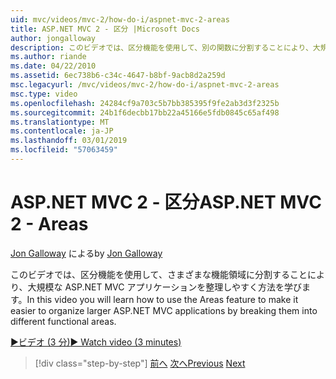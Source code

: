 ```yaml
---
uid: mvc/videos/mvc-2/how-do-i/aspnet-mvc-2-areas
title: ASP.NET MVC 2 - 区分 |Microsoft Docs
author: jongalloway
description: このビデオでは、区分機能を使用して、別の関数に分割することにより、大規模な ASP.NET MVC アプリケーションを整理しやすく方法について説明しています.
ms.author: riande
ms.date: 04/22/2010
ms.assetid: 6ec738b6-c34c-4647-b8bf-9acb8d2a259d
msc.legacyurl: /mvc/videos/mvc-2/how-do-i/aspnet-mvc-2-areas
msc.type: video
ms.openlocfilehash: 24284cf9a703c5b7bb385395f9fe2ab3d3f2325b
ms.sourcegitcommit: 24b1f6decbb17bb22a45166e5fdb0845c65af498
ms.translationtype: MT
ms.contentlocale: ja-JP
ms.lasthandoff: 03/01/2019
ms.locfileid: "57063459"
---
```

<a name="aspnet-mvc-2---areas"></a><span data-ttu-id="46585-103">ASP.NET MVC 2 - 区分</span><span class="sxs-lookup"><span data-stu-id="46585-103">ASP.NET MVC 2 - Areas</span></span>
====================
<span data-ttu-id="46585-104">[Jon Galloway](https://github.com/jongalloway) による</span><span class="sxs-lookup"><span data-stu-id="46585-104">by [Jon Galloway](https://github.com/jongalloway)</span></span>

<span data-ttu-id="46585-105">このビデオでは、区分機能を使用して、さまざまな機能領域に分割することにより、大規模な ASP.NET MVC アプリケーションを整理しやすく方法を学びます。</span><span class="sxs-lookup"><span data-stu-id="46585-105">In this video you will learn how to use the Areas feature to make it easier to organize larger ASP.NET MVC applications by breaking them into different functional areas.</span></span>

[<span data-ttu-id="46585-106">&#9654;ビデオ (3 分)</span><span class="sxs-lookup"><span data-stu-id="46585-106">&#9654; Watch video (3 minutes)</span></span>](https://channel9.msdn.com/Blogs/ASP-NET-Site-Videos/aspnet-mvc-2-areas)

> [!div class="step-by-step"]
> <span data-ttu-id="46585-107">[前へ](mvc2-template-customization.md)
> [次へ](aspnet-mvc-2-render-action.md)</span><span class="sxs-lookup"><span data-stu-id="46585-107">[Previous](mvc2-template-customization.md)
[Next](aspnet-mvc-2-render-action.md)</span></span>
